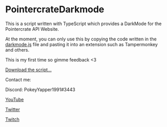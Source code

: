 # PointercrateDarkmode

This is a script written with TypeScript which provides a DarkMode for the Pointercrate API Website.

At the moment, you can only use this by copying the code written in the [darkmode.js](scripts/darkmode.js) file and pasting it into an extension such as Tampermonkey and others.

This is my first time so gimme feedback <3

[Download the script...](scripts/darkmode.js)

Contact me:

Discord: PokeyYapper1991#3443

[YouTube](https://www.youtube.com/@PokeyYapper1991)

[Twitter](https://twitter.com/PokeyYapper1991)

[Twitch](https://www.twitch.tv/pokeyyapper1991)
